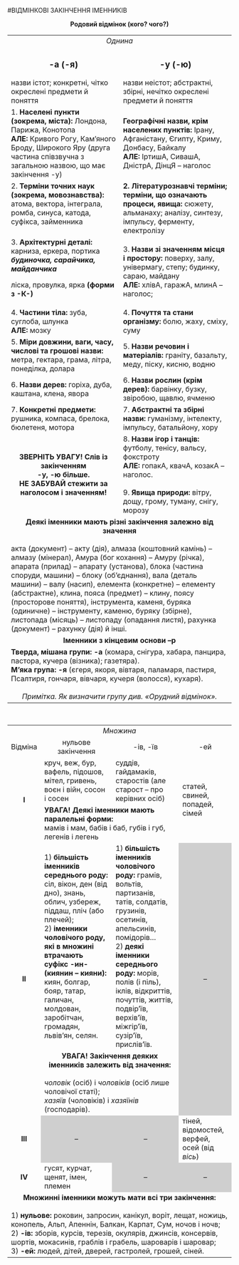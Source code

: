 #ВІДМІНКОВІ ЗАКІНЧЕННЯ ІМЕННИКІВ
<center><b>Родовий відмінок (кого? чого?)</b></center>
<table>
  <tr><td colspan="2"><center><i>Однина</i></center></td></tr>
  <tr><td width="50%"><center><h3>-а (-я)</h3></center>назви істот; конкретні, чітко окреслені предмети й поняття</td>
    <td><center><h3>-у (-ю)</h3></center>назви неістот; абстрактні, збірні, нечітко окреслені предмети й поняття</td></tr>
  <tr><td>1. <b>Населені пункти (зокрема, міста):</b> Лондона, Парижа, Конотопа<br>
<b>АЛЕ:</b> Кривого Рогу, Кам’яного Броду, Широкого Яру (друга частина співзвучна з загальною назвою, що має закінчення -у)</td>
<td><b>Географічні назви, крім населених пунктів:</b> Ірану, Афганістану, Єгипту, Криму, Донбасу, Байкалу<br>
<b>АЛЕ:</b> ІртишА, СивашА, ДністрА, ДінцЯ – наголос</td></tr>
  <tr><td valign="top">2. <b>Терміни точних наук (зокрема, мовознавства):</b> атома, вектора, інтеграла, ромба, синуса, катода, суфікса, займенника</td>
    <td><b>2. Літературознавчі терміни; терміни, що означають процеси,  явища:</b> сюжету, альманаху; аналізу, синтезу, імпульсу, ферменту, електролізу</td></tr>
  <tr><td>3. <b>Архітектурні деталі:</b> карниза, еркера, портика<br>
<b><i>будиночка, сарайчика, майданчика</i></b><br>

ліска, провулка, ярка <b>(форми з -К-)</b></td>
<td>3. <b>Назви зі значенням місця і простору:</b> поверху, залу, універмагу, степу;
будинку, сараю, майдану<br>
<b>АЛЕ:</b> хлівА, гаражА, млинА – наголос;</td></tr>
  <tr><td>4. <b>Частини тіла:</b> зуба, суглоба, шлунка<br>
<b>АЛЕ:</b> мозку</td><td>4. <b>Почуття та стани організму:</b> болю, жаху, сміху, суму</td></tr>
  <tr><td>5. <b>Міри довжини, ваги, часу, числові та грошові назви:</b> метра, гектара, грама, літра, понеділка, долара</td>
    <td>5. <b>Назви речовин і матеріалів:</b> граніту, базальту, меду, піску, кисню, водню</td></tr>
  <tr><td>6. <b>Назви дерев:</b> горіха, дуба, каштана, клена, явора</td>
    <td>6. <b>Назви рослин (крім дерев):</b> барвінку, бузку, звіробою, щавлю, ячменю</td></tr>
  <tr><td>7. <b>Конкретні предмети:</b> рушника, компаса, брелока, бюлетеня, мотора</td>
    <td>7. <b>Абстрактні та збірні назви:</b> гуманізму, інтелекту, імпульсу, батальйону, хору</td></tr>
  <tr><td><center><b>ЗВЕРНІТЬ УВАГУ! Слів із закінченням <br> -у, -ю більше.<br>НЕ ЗАБУВАЙ стежити за наголосом і значенням!</b></center></td>
    <td>8. <b>Назви ігор і танців:</b> футболу, тенісу, вальсу, фокстроту<br>
<b>АЛЕ:</b> гопакА, квачА, козакА – наголос.<br><br>
9. <b>Явища природи:</b> вітру, дощу, грому, туману, снігу, морозу
</td></tr>
  <tr><td colspan="2"><center><b>Деякі іменники мають різні закінчення залежно від значення</b></center><br>
акта (документ) – акту (дія), алмаза (коштовний камінь) – алмазу (мінерал), 
Амура (бог кохання) – Амуру (річка), апарата (прилад) – апарату (установа), 
блока (частина споруди, машини) – блоку (об’єднання), вала (деталь машини) – валу (насип), елемента (конкретне) – елементу (абстрактне), 
клина, пояса (предмет) – клину, поясу (просторове поняття), 
інструмента, каменя, буряка (одиничне) – інструменту, каменю, буряку (збірне), 
листопада (місяць) – листопаду (опадання листя), рахунка (документ) – рахунку (дія) й інші.</td></tr>
  <tr><td colspan="2"><center><b>Іменники з кінцевим основи –р</b></center></td></tr>
  <tr><td colspan="2"><b>Тверда, мішана групи: -а</b> (комара, снігура, хабара, панцира, пастора, кучера (візника); газетяра).<br>
<b>М’яка група: -я</b> (єгеря, якоря, вівтаря, паламаря, пастиря, Псалтиря, гончаря, вівчаря, кучеря (волосся), кухаря).<br><br>
<center><i>Примітка. Як визначити групу див. «Орудний відмінок».</i></center></td></tr>
</table>
<br>
<table>
  <tr><td colspan="4"><center><i>Множина</center></i></td></tr>
  <tr><b><td><center>Відміна</center></td><td><center>нульове закінчення</center></td><td><center>-ів, -їв</center></td><td><center>-ей</center></td></b></tr>
  <tr><td class="row-span" rowspan="2"><b><center>І</center></b></td><td>круч, веж, бур, вафель, підошов, мітел, гривень, воєн і війн, сосон і сосен</td>
    <td>суддів, гайдамаків, старостів (але старост – про керівних осіб)</td><td class="row-span" rowspan="2">статей, свиней, попадей, сімей</td></tr>
  <tr><td colspan="2"><b>УВАГА! Деякі іменники мають паралельні форми:</b><br>
мамів і мам, бабів і баб, губів і губ, легенів і легень</td></tr>
  <tr><td class="row-span" rowspan="2"><b><center>ІІ</center></b></td><td>
1) <b>більшість іменників середнього роду:</b> сіл, вікон, ден (від дно), знань, облич, узбереж, піддаш, пліч (або плечей); <br>
2) <b>іменники чоловічого роду, які в множині втрачають суфікс -ин- (киянин – кияни):</b> киян, болгар, бояр, татар, галичан, молдован, заробітчан, громадян, львів’ян, селян.
</td><td>1) <b>більшість іменників чоловічого роду:</b> грамів, вольтів, партизанів, татів, солдатів, грузинів, осетинів, апельсинів, помідорів…<br>
2) <b>деякі іменники середнього роду:</b> морів, полів (і піль), іклів, відкриттів, почуттів, життів, подвір’їв, верхів’їв, міжгір’їв, сузір’їв, прислів’їв.</td><td class="row-span" rowspan="2" bgcolor="#CFCFCF"><center>–</center></td></tr>
  <tr><td colspan="2"><center><b>УВАГА! Закінчення деяких іменників залежить від значення:</b></center><br>
<i>чоловік</i> (осіб) і <i>чоловіків</i> (осіб лише чоловічої статі);<br>
<i>хазяїв</i> (чоловіків) і <i>хазяїнів</i> (господарів).</td></tr>
  <tr><td><center><b>ІІІ</b></center></td><td bgcolor="#CFCFCF"><center>–</center></td><td bgcolor="#CFCFCF"><center>–</center></td><td>тіней, відомостей, верфей, осей (від <i>вісь</i>)</td></tr>
  <tr><td><center><b>IV</b></center></td><td>гусят, курчат, щенят, імен, племен</td><td bgcolor="#CFCFCF"><center>–</center></td><td bgcolor="#CFCFCF"><center>–</center></td></tr>
  <tr><td colspan="4"><center><b>Множинні іменники можуть мати всі три закінчення:</b></center><br>
1) <b>нульове:</b> роковин, запросин, канікул, воріт, лещат, ножиць, конопель, Альп, Апеннін, Балкан, Карпат, Сум, ночов і ночв;<br>
2) <b>-ів:</b> зборів, курсів, терезів, окулярів, джинсів, консервів, шортів, мокасинів, граблів і грабель, шароварів і шаровар;<br>
3) <b>-ей:</b> людей, дітей, дверей, гастролей, грошей, сіней.
</td></tr>
</table>

